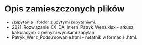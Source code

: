 # Opis zamieszczonych plików
- /zapytania - folder z użytymi zapytaniami.
- 2021_Rozwiązanie_CX_DA_Intern_Patryk_Wenz.xlsx - arkusz kalkulacyjny z pełnymi wynikami zapytań.
- Patryk_Wenz_Podsumowanie.html - notatnik w formacie .html.
